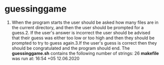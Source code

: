 # guessinggame 
1. When the program starts the user should be asked how many files are in the current directory, and then the user should be prompted for a guess.2. If the user's answer is incorrect the user should be advised that their guess was either too low or too high and then they should be prompted to try to guess again.3.If the user's guess is correct then they should be congratulated and the program should end.
The **guessinggame.sh** contains the following number of strings: 26
**makefile** was run at: 16:54 +05 12.06.2020

